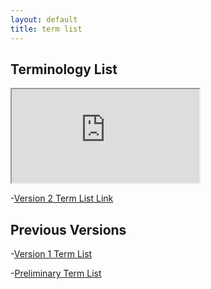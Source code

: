 ```yaml
---
layout: default
title: term list
---
```


## Terminology List

<iframe src="https://docs.google.com/spreadsheets/d/e/2PACX-1vRgHxYDkRnwypiE8SHiWtusvcwOIQ77crXuoJxs_Z4i2iG8qMV9VJA2XLLmTSgxItjSoUuFQBRBueaJ/pubhtml?gid=0&amp;single=true&amp;widget=true&amp;headers=false"></iframe>

-[Version 2 Term List Link](https://docs.google.com/spreadsheets/d/e/2PACX-1vS9jEJTWIEnQR6mPWhbHcJWBhOqsvdBtMAZXePYTzL0pheWSDYRrzZXeqJgAl8jHg/pubhtml)

## Previous Versions

-[Version 1 Term List](https://docs.google.com/spreadsheets/d/e/2PACX-1vSFPTbnpfwyKdv86m3vbTOKanxuLajFCB7JDlNRPp_3Q0p3CPfYEF2zDCxmIR1Ibz3vSJbm80mB13nX/pubhtml)

-[Preliminary Term List](https://docs.google.com/spreadsheets/d/e/2PACX-1vSRqd-YsUBPFzV_tw0q86bSuKx6QxtkhJx9Dy90Ujjg1Ongi9OGYLdR0d2MIskaDg/pubhtml)
